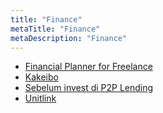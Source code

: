 ```yaml
---
title: "Finance"
metaTitle: "Finance"
metaDescription: "Finance"
---
```


- [Financial Planner for Freelance](/podcasts/financial-planner-freelance)
- [Kakeibo](/finance/kakeibo)
- [Sebelum invest di P2P Lending](https://twitter.com/danirachmat/status/1174848732216475648?s=20)
- [Unitlink](https://www.instagram.com/stories/highlights/17842651222635556/)
